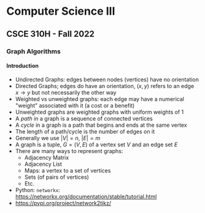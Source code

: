 
# Computer Science III
## CSCE 310H - Fall 2022
### Graph Algorithms

#### Introduction

* Undirected Graphs: edges between nodes (vertices) have no orientation
* Directed Graphs; edges do have an orientation, $(x, y)$ refers to an edge $x \rightarrow y$ but not necessarily the other way
* Weighted vs unweighted graphs: each edge may have a numerical "weight" associated with it (a cost or a benefit)
* Unweighted graphs are weighted graphs with uniform weights of 1
* A *path* in a graph is a sequence of connected vertices
* A *cycle* in a graph is a path that begins and ends at the same vertex
* The length of a path/cycle is the number of edges on it
* Generally we use $|V| = n$, $|E| = m$
* A graph is a tuple, $G = (V,E)$ of a vertex set $V$ and an edge set $E$
* There are many ways to represent graphs:
  * Adjacency Matrix
  * Adjacency List
  * Maps: a vertex to a set of vertices
  * Sets (of pairs of vertices)
  * Etc.
* Python: `networkx`: https://networkx.org/documentation/stable/tutorial.html
* https://pypi.org/project/network2tikz/





```text









```
